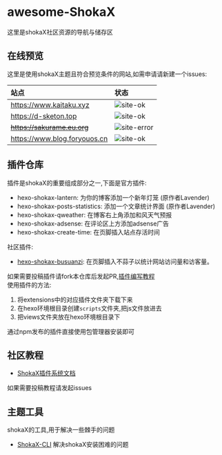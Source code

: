# awesome-ShokaX
这里是shokaX社区资源的导航与储存区

## 在线预览
这里是使用shokaX主题且符合预览条件的网站,如需申请请新建一个issues:

| 站点                       | 状态                                                           |
|:-------------------------|:-------------------------------------------------------------|
| https://www.kaitaku.xyz | ![site-ok](https://img.shields.io/badge/site-ok-brightgreen) |
| https://d-sketon.top    | ![site-ok](https://img.shields.io/badge/site-ok-brightgreen) |
| ~~https://sakurame.eu.org~~ | ![site-error](https://img.shields.io/badge/site-SSL%20Error-red) |
| https://www.blog.foryouos.cn | ![site-ok](https://img.shields.io/badge/site-ok-brightgreen) |

## 插件仓库
插件是shokaX的重要组成部分之一,下面是官方插件:
- hexo-shokax-lantern: 为你的博客添加一个新年灯笼 (原作者Lavender)
- hexo-shokax-posts-statistics: 添加一个文章统计界面 (原作者Lavender)
- hexo-shokax-qweather: 在博客右上角添加和风天气预报
- hexo-shokax-adsense: 在评论区上方添加adsense广告
- hexo-shokax-create-time: 在页脚插入站点存活时间

社区插件:
- [hexo-shokax-busuanzi](https://github.com/zkz098/awesome-shokaX/blob/main/extensions/busuanzi/README.md): 在页脚插入不蒜子以统计网站访问量和访客量。

如果需要投稿插件请fork本仓库后发起PR,[插件编写教程](https://www.kaitaku.xyz/webbuild/shokaXplugin/) \
使用插件的方法: 
1. 将extensions中的对应插件文件夹下载下来
2. 在hexo环境根目录创建`scripts`文件夹,把js文件放进去
3. 把views文件夹放在hexo环境根目录下

通过npm发布的插件直接使用包管理器安装即可

## 社区教程
- [ShokaX插件系统文档](https://www.kaitaku.xyz/webbuild/shokaXplugin/)

如果需要投稿教程请发起issues

## 主题工具
shokaX的工具,用于解决一些棘手的问题
- [ShokaX-CLI](https://github.com/zkz098/shokaX-CLI) 解决shokaX安装困难的问题
